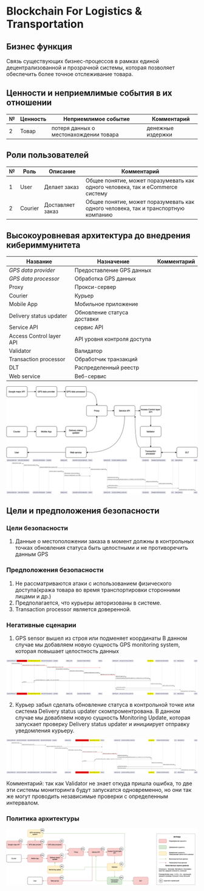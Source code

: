 # Blockchain For Logistics & Transportation

## Бизнес функция

Связь существующих бизнес-процессов в рамках единой децентрализованной и прозрачной системы, которая позволяет обеспечить более точное отслеживание товара.
## Ценности и неприемлимые события в их отношении

|№  | Ценность | Неприемлимое событие | Комментарий |
|----|----|----|----|
|2 | Товар | потеря данных о местонахождении товара | денежные издержки |

## Роли пользователей

|№  | Роль | Описание | Комментарий |
|----|----|----|----|
|1 | User | Делает заказ | Общее понятие, может поразумевать как одного человека, так и eCommerce систему |
|2 | Courier | Доставляет заказ | Общее понятие, может поразумевать как одного человека, так и транспортную компанию |

## Высокоуровневая архитектура до внедрения кибериммунитета

| Название | Назначение | Комментарий |
| --- | --- | --- |
| *GPS data provider* | Предоставление GPS данных  | |
| *GPS data processor*| Обработка GPS данных |  |
| Proxy   | Прокси-сервер | |
| Courier  | Курьер ||
| Mobile App | Мобильное приложение ||
| Delivery status updater | Обновление статуса доставки ||
| Service API | сервис API | |
| Access Control layer API | API уровня контроля доступа ||
| Validator   | Валидатор ||
| Transaction processor   | Обработчик транзакций ||
| DLT | Распределенный реестр | |
| Web service | Веб-сервис ||

![Архитектура](./arc.drawio.png)
![Процесс](./process.png)

## Цели и предположения безопасности

### Цели безопасности

1. Данные о местоположении заказа в момент должны в контрольных точках обновления статуса быть целостными и не противоречить данным GPS


### Предположения безопасности

1. Не рассматриваются атаки с использованием физического доступа(кража товара во время транспортировки сторонними лицами и др.)
2. Предполагается, что курьеры авторизованы в системе.
3. Transaction processor является доверенной.

### Негативные сценарии 

1. GPS sensor вышел из строя или подменяет координаты
В данном случае мы добавляем новую сущность GPS monitoring system, которая повышает целостность данных

![Негативный сценарий 1](./negative1.png)  

2. Курьер забыл сделать обновление статуса в контрольной точке или система Delivery status updater скомпроментрована. 
В данном случае мы довабляем новую сущность Monitoring Update, которая запускает проверку Delivery status updater и инициирует отправку уведомления курьеру.

![Негативный сценарий 2](./negative2.png) 

Комментарий: так как Validator не знает откуда пришла ошибка, то две эти системы мониторинга будут запускатся одновременно, но они так же могут проводить независимые проверки с определенным интервалом.

### Политика архитектуры

![Политика архитектуры](./Polarc.drawio-2.png)

